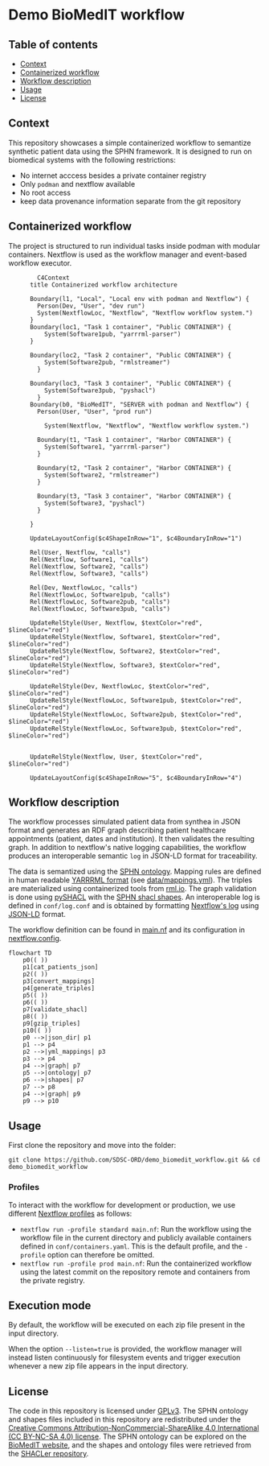 # Demo BioMedIT workflow

## Table of contents

* [Context](#context)
* [Containerized workflow](#containerized-workflow)
* [Workflow description](#workflow-description)
* [Usage](#usage)
* [License](#license)

## Context

This repository showcases a simple containerized workflow to semantize synthetic patient data using the SPHN framework.
It is designed to run on biomedical systems with the following restrictions:

* No internet acccess besides a private container registry
* Only `podman` and nextflow available
* No root access
* keep data provenance information separate from the git repository

## Containerized workflow

The project is structured to run individual tasks inside podman with modular containers. Nextflow is used as the workflow manager and event-based workflow executor.


```mermaid
        C4Context
      title Containerized workflow architecture

      Boundary(l1, "Local", "Local env with podman and Nextflow") {
        Person(Dev, "User", "dev run")
        System(NextflowLoc, "Nextflow", "Nextflow workflow system.")
      }
      Boundary(loc1, "Task 1 container", "Public CONTAINER") {
          System(Software1pub, "yarrrml-parser")
      }

      Boundary(loc2, "Task 2 container", "Public CONTAINER") {
          System(Software2pub, "rmlstreamer")
        }

      Boundary(loc3, "Task 3 container", "Public CONTAINER") {
          System(Software3pub, "pyshacl")
        }
      Boundary(b0, "BioMedIT", "SERVER with podman and Nextflow") {
        Person(User, "User", "prod run")

          System(Nextflow, "Nextflow", "Nextflow workflow system.")

        Boundary(t1, "Task 1 container", "Harbor CONTAINER") {
          System(Software1, "yarrrml-parser")
        }

        Boundary(t2, "Task 2 container", "Harbor CONTAINER") {
          System(Software2, "rmlstreamer")
        }

        Boundary(t3, "Task 3 container", "Harbor CONTAINER") {
          System(Software3, "pyshacl")
        }

      }

      UpdateLayoutConfig($c4ShapeInRow="1", $c4BoundaryInRow="1")

      Rel(User, Nextflow, "calls")
      Rel(Nextflow, Software1, "calls")
      Rel(Nextflow, Software2, "calls")
      Rel(Nextflow, Software3, "calls")

      Rel(Dev, NextflowLoc, "calls")
      Rel(NextflowLoc, Software1pub, "calls")
      Rel(NextflowLoc, Software2pub, "calls")
      Rel(NextflowLoc, Software3pub, "calls")

      UpdateRelStyle(User, Nextflow, $textColor="red", $lineColor="red")
      UpdateRelStyle(Nextflow, Software1, $textColor="red", $lineColor="red")
      UpdateRelStyle(Nextflow, Software2, $textColor="red", $lineColor="red")
      UpdateRelStyle(Nextflow, Software3, $textColor="red", $lineColor="red")

      UpdateRelStyle(Dev, NextflowLoc, $textColor="red", $lineColor="red")
      UpdateRelStyle(NextflowLoc, Software1pub, $textColor="red", $lineColor="red")
      UpdateRelStyle(NextflowLoc, Software2pub, $textColor="red", $lineColor="red")
      UpdateRelStyle(NextflowLoc, Software3pub, $textColor="red", $lineColor="red")


      UpdateRelStyle(Nextflow, User, $textColor="red", $lineColor="red")

      UpdateLayoutConfig($c4ShapeInRow="5", $c4BoundaryInRow="4")

```

## Workflow description

The workflow processes simulated patient data from synthea in JSON format and generates an RDF graph describing patient healthcare appointments (patient, dates and institution). It then validates the resulting graph. In addition to nextflow's native logging capabilities, the workflow produces an interoperable semantic `log` in JSON-LD format for traceability.

The data is semantized using the [SPHN ontology](https://www.biomedit.ch/rdf/sphn-ontology). Mapping rules are defined in human readable [YARRRML format](https://rml.io/yarrrml/) (see [data/mappings.yml](data/mappings.yml)). The triples are materialized using containerized tools from [rml.io](https://rml.io). The graph validation is done using [pySHACL](https://github.com/RDFLib/pySHACL) with the [SPHN shacl shapes](https://git.dcc.sib.swiss/sphn-semantic-framework/sphn-shacl-generator). An interoperable log is defined in `conf/log.conf` and is obtained by formatting [Nextflow's log](https://www.nextflow.io/docs/latest/tracing.html) using [JSON-LD](https://json-ld.org/) format.

The workflow definition can be found in [main.nf](main.nf) and its configuration in [nextflow.config](nextflow.config).

```mermaid
flowchart TD
    p0(( ))
    p1[cat_patients_json]
    p2(( ))
    p3[convert_mappings]
    p4[generate_triples]
    p5(( ))
    p6(( ))
    p7[validate_shacl]
    p8(( ))
    p9[gzip_triples]
    p10(( ))
    p0 -->|json_dir| p1
    p1 --> p4
    p2 -->|yml_mappings| p3
    p3 --> p4
    p4 -->|graph| p7
    p5 -->|ontology| p7
    p6 -->|shapes| p7
    p7 --> p8
    p4 -->|graph| p9
    p9 --> p10
```

## Usage

First clone the repository and move into the folder:

`git clone https://github.com/SDSC-ORD/demo_biomedit_workflow.git && cd demo_biomedit_workflow`


### Profiles

To interact with the workflow for development or production, we use different [Nextflow profiles](https://www.nextflow.io/docs/latest/config.html#config-profiles) as follows:

* `nextflow run -profile standard main.nf`: Run the workflow using the workflow file in the current directory and publicly available containers defined in `conf/containers.yaml`. This is the default profile, and the `-profile` option can therefore be omitted.
* `nextflow run -profile prod main.nf`: Run the containerized workflow using the latest commit on the repository remote and containers from the private registry.

## Execution mode

By default, the workflow will be executed on each zip file present in the input directory.

When the option `--listen=true` is provided, the workflow manager will instead listen continuously for filesystem events and trigger execution whenever a new zip file appears in the input directory.

## License

The code in this repository is licensed under [GPLv3](LICENSE).
The SPHN ontology and shapes files included in this repository are redistributed under the [Creative Commons Attribution-NonCommercial-ShareAlike 4.0 International (CC BY-NC-SA 4.0) license](https://creativecommons.org/licenses/by-nc-sa/4.0/). The SPHN ontology can be explored on the [BioMedIT website](https://www.biomedit.ch/rdf/sphn-ontology/sphn), and the shapes and ontology files were retrieved from the [SHACLer repository](https://git.dcc.sib.swiss/sphn-semantic-framework/sphn-shacl-generator).
